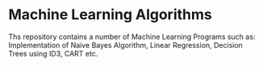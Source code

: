 # Machine Learning Algorithms

Ths repository contains a number of Machine Learning Programs such as: Implementation of Naive Bayes Algorithm, Linear Regression, Decision Trees using ID3, CART etc.
